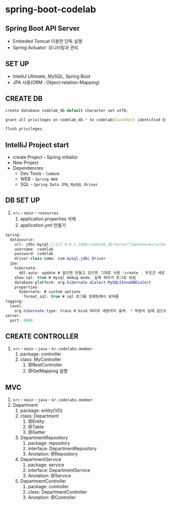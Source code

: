# spring-boot-codelab

## Spring Boot API Server
- Embeded Tomcat 이용한 단독 실행
- Spring Actuator: 모니터링과 관리

## SET UP
- IntelliJ Ultimate, MySQL, Spring Boot
- JPA 사용(ORM : Object-relation-Mapping)

## CREATE DB
```java
create database codelab_db default character set utf8;

grant all privileges on codelab_db.* to codelab@localhost identified by 'codelab';

flush privileges;
```
## IntelliJ Project start
- create Project - Spring initializr
- New Project
- Dependencies 
  - Dev Tools - `lombok` 
  - WEB - `Spring Web` 
  - SQL - `Spring Data JPA`, `MySQL Driver`

## DB SET UP
1. `src` - `main` - `resources`
    1. application.properties 삭제
    1. application.yml 만들기
```java
spring:
  datasource:
    url: jdbc:mysql://127.0.0.1:3306/codelab_db?serverTimezone=Asia/Seoul&useSSL=false&characterEncoding=utf-8
    username: codelab
    password: codelab
    driver-class-name: com.mysql.jdbc.Driver
  jpa:
    hibernate:
      ddl-auto: update # 없으면 만들고 있으면 그대로 사용 (create : 무조건 새로 만든다.)
    show-sql: true # mysql debug mode, 실제 쿼리가 로그로 보임
    database-platform: org.hibernate.dialect.MySQL5InnoDBDialect
    properties:
      hibernate: # custom options
        format_sql: true # sql 로그를 포매팅해서 보여줌
logging:
  level:
    org.hibernate.type: trace # bind 쿼리의 내용까지 출력. ? 부분이 실제 값으로 표현됨
server:
  port: 8080
```

## CREATE CONTROLLER
1. `src` - `main` - `java` - `kr.codelabs.member`
    1. package: controller
    1. class: MyController
        1. @RestController
        1. @GetMapping
실행

## MVC
1. `src` - `main` - `java` - `kr.codelabs.member`
1. Department
    1. package: entity(VO)
    1. class: Department
        1. @Entity
        1. @Table
        1. @Getter
    1. DepartmentRepository
        1. package: repository
        1. interface: DepartmentRepository
        1. Anotation: @Repository
    1. DepartmentService
        1. package: service
        1. interface: DepartmentService
        1. Anotation: @Service
    1. DepartmentController
        1. package: controller
        1. class: DepartmentController
        1. Anotation: @Controller
